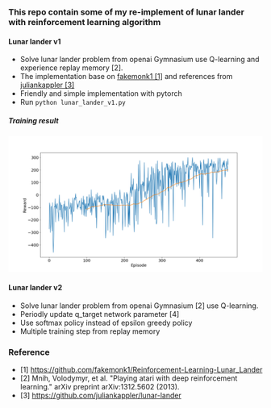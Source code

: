 ### This repo contain some of my re-implement of lunar lander with reinforcement learning algorithm
#### Lunar lander v1
* Solve lunar lander problem from openai Gymnasium use Q-learning and experience replay memory [2].
* The implementation base on [fakemonk1 [1]](https://github.com/fakemonk1/Reinforcement-Learning-Lunar_Lander) and references from [juliankappler [3]]( https://github.com/juliankappler/lunar-lander)
* Friendly and simple implementation with pytorch
* Run `python lunar_lander_v1.py`
##### Training result
![alt text](https://github.com/phuongboi/lunar-lander/blob/main/v1.png)

#### Lunar lander v2
* Solve lunar lander problem from openai Gymnasium [2] use Q-learning.
* Periodly update q_target network parameter [4]
* Use softmax policy instead of epsilon greedy policy
* Multiple training step from replay memory

### Reference
* [1] https://github.com/fakemonk1/Reinforcement-Learning-Lunar_Lander
* [2] Mnih, Volodymyr, et al. "Playing atari with deep reinforcement learning." arXiv preprint arXiv:1312.5602 (2013).
* [3] https://github.com/juliankappler/lunar-lander
